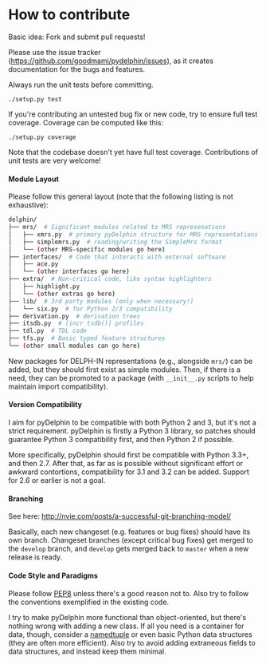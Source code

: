 # How to contribute

Basic idea: Fork and submit pull requests!

Please use the issue tracker
(https://github.com/goodmami/pydelphin/issues), as it creates
documentation for the bugs and features.

Always run the unit tests before committing.

    ./setup.py test

If you're contributing an untested bug fix or new code, try to ensure full test
coverage. Coverage can be computed like this:

    ./setup.py coverage

Note that the codebase doesn't yet have full test coverage. Contributions of
unit tests are very welcome!

#### Module Layout

Please follow this general layout (note that the following listing is not
exhaustive):

```bash
delphin/
├── mrs/  # Significant modules related to MRS represenations
│   ├── xmrs.py  # primary pyDelphin structure for MRS representations
│   ├── simplemrs.py  # reading/writing the SimpleMrs format
│   └── (other MRS-specific modules go here)
├── interfaces/  # Code that interacts with external software
│   ├── ace.py
│   └── (other interfaces go here)
├── extra/  # Non-critical code, like syntax highlighters
│   ├── highlight.py
│   └── (other extras go here)
├── lib/  # 3rd party modules (only when necessary!)
│   └── six.py  # for Python 2/3 compatibility
├── derivation.py  # derivation trees
├── itsdb.py  # [incr tsdb()] profiles
├── tdl.py  # TDL code
├── tfs.py  # Basic typed feature structures
└── (other small modules can go here)

```

New packages for DELPH-IN representations (e.g., alongside `mrs/`) can be added,
but they should first exist as simple modules. Then, if there is a need, they
can be promoted to a package (with `__init__.py` scripts to help maintain
import compatibility).

#### Version Compatibility

I aim for pyDelphin to be compatible with both Python 2 and 3, but
it's not a strict requirement. pyDelphin is firstly a Python 3
library, so patches should guarantee Python 3 compatibility first,
and then Python 2 if possible.

More specifically, pyDelphin should first be compatible with Python
3.3+, and then 2.7. After that, as far as is possible without
significant effort or awkward contortions, compatibility for 3.1 and
3.2 can be added. Support for 2.6 or earlier is not a goal.

#### Branching

See here: http://nvie.com/posts/a-successful-git-branching-model/

Basically, each new changeset (e.g. features or bug fixes) should have
its own branch. Changeset branches (except critical bug fixes) get
merged to the `develop` branch, and `develop` gets merged back to
`master` when a new release is ready.

#### Code Style and Paradigms

Please follow [PEP8](https://www.python.org/dev/peps/pep-0008/) unless there's
a good reason not to. Also try to follow the conventions exemplified in the
existing code.

I try to make pyDelphin more functional than object-oriented, but there's
nothing wrong with adding a new class. If all you need is a container for data,
though, consider a [namedtuple][] or even basic Python data structures (they are
often more efficient). Also try to avoid adding extraneous fields to data
structures, and instead keep them minimal.

[namedtuple]: https://docs.python.org/3/library/collections.html#collections.namedtuple
